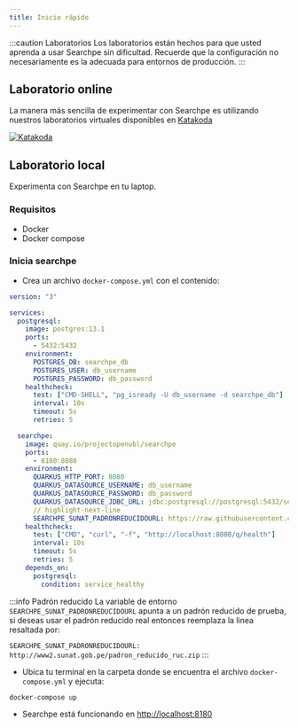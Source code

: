 ```yaml
---
title: Inicio rápido
---
```


:::caution Laboratorios
Los laboratorios están hechos para que usted aprenda a usar Searchpe sin dificultad. Recuerde que la configuración no necesariamente es la adecuada para entornos de producción.
:::

## Laboratorio online

La manera más sencilla de experimentar con Searchpe es utilizando nuestros laboratorios virtuales disponibles en [Katakoda](https://katacoda.com/openubl/courses)

[![Katakoda](https://shields.katacoda.com/katacoda/openubl/count.svg)](https://katacoda.com/openubl/)

## Laboratorio local

Experimenta con Searchpe en tu laptop.

### Requisitos

- Docker
- Docker compose

### Inicia searchpe

- Crea un archivo `docker-compose.yml` con el contenido:

```yaml
version: "3"

services:
  postgresql:
    image: postgres:13.1
    ports:
      - 5432:5432
    environment:
      POSTGRES_DB: searchpe_db
      POSTGRES_USER: db_username
      POSTGRES_PASSWORD: db_password
    healthcheck:
      test: ["CMD-SHELL", "pg_isready -U db_username -d searchpe_db"]
      interval: 10s
      timeout: 5s
      retries: 5

  searchpe:
    image: quay.io/projectopenubl/searchpe
    ports:
      - 8180:8080
    environment:
      QUARKUS_HTTP_PORT: 8080
      QUARKUS_DATASOURCE_USERNAME: db_username
      QUARKUS_DATASOURCE_PASSWORD: db_password
      QUARKUS_DATASOURCE_JDBC_URL: jdbc:postgresql://postgresql:5432/searchpe_db
      // highlight-next-line
      SEARCHPE_SUNAT_PADRONREDUCIDOURL: https://raw.githubusercontent.com/project-openubl/searchpe/master/src/test/resources/padron_reducido_ruc.zip
    healthcheck:
      test: ["CMD", "curl", "-f", "http://localhost:8080/q/health"]
      interval: 10s
      timeout: 5s
      retries: 5
    depends_on:
      postgresql:
        condition: service_healthy
```

:::info Padrón reducido
La variable de entorno `SEARCHPE_SUNAT_PADRONREDUCIDOURL` apunta a un padrón reducido de prueba, si deseas usar el padrón reducido real entonces reemplaza la linea resaltada por:

`SEARCHPE_SUNAT_PADRONREDUCIDOURL: http://www2.sunat.gob.pe/padron_reducido_ruc.zip`
:::

- Ubica tu terminal en la carpeta donde se encuentra el archivo `docker-compose.yml` y ejecuta:

```shell
docker-compose up
```

- Searchpe está funcionando en [http://localhost:8180](http://localhost:8180)
